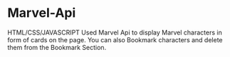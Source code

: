 # Marvel-Api

HTML/CSS/JAVASCRIPT
Used Marvel Api to display Marvel characters in form of cards on the page. 
You can also Bookmark characters and delete them from the Bookmark Section. 

